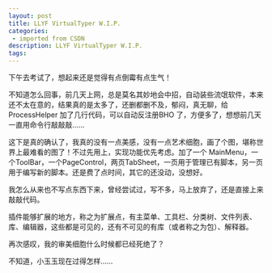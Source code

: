```yaml
---
layout: post
title: LLYF VirtualTyper W.I.P.
categories: 
 - imported from CSDN
description: LLYF VirtualTyper W.I.P.
tags: 
---
```


下午去考试了，想起来还是觉得有点倒霉有点生气！

不知道怎么回事，前几天上网，总是莫名其妙地会中招，自动装些流氓软件，本来还不太在意的，结果真的是太多了，还删都删不及，郁闷，真无聊，给 ProcessHelper 加了几行代码，可以自动反注册BHO 了，方便多了，想想前几天一直用命令行敲敲敲……

这下是真的确认了，我真的没有一点美感，没有一点艺术细胞，画了个图，堪称世界上最难看的图了！不过先用上，实现功能优先考虑。加了一个 MainMenu，一个ToolBar，一个PageControl，两页TabSheet，一页用于管理已有脚本，另一页用于编写新的脚本。还是费了点时间，其它的还没动，没想好。

我怎么从来也不写点东西下来，曾经尝试过，写不多，马上放弃了，还是直接上来敲敲代码。

插件能够扩展的地方，称之为扩展点，有主菜单、工具栏、分类树、文件列表、库、编辑器，这些都是可见的，还有不可见的有库（或者称之为包）、解释器。

再次感叹，我的审美细胞什么时候都已经死绝了？

不知道，小玉玉现在过得怎样……
